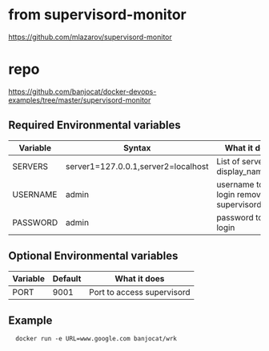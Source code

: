 
# from supervisord-monitor
https://github.com/mlazarov/supervisord-monitor
# repo
https://github.com/banjocat/docker-devops-examples/tree/master/supervisord-monitor

## Required Environmental variables
| Variable | Syntax |What it does|
|----------|--------|------|
|SERVERS|server1=127.0.0.1,server2=localhost| List of servers by display_name=url|
|USERNAME|admin|username to login remove supervisord|
|PASSWORD|admin|password to login

## Optional Environmental variables
| Variable | Default |What it does|
|----------|--------|------|
|PORT| 9001 | Port to access supervisord|



## Example

      docker run -e URL=www.google.com banjocat/wrk
